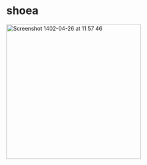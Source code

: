 # shoea
<img width="351" alt="Screenshot 1402-04-26 at 11 57 46" src="https://github.com/ahsn-dev/shoea/assets/68742427/9266acf2-9280-4394-be9d-2d0e39b21d8f">
